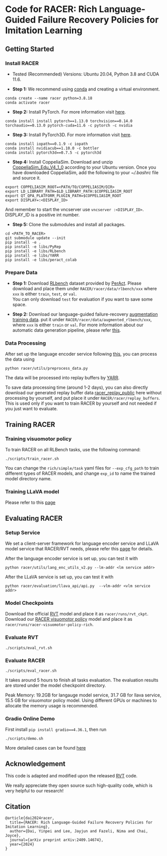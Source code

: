 # Code for RACER: Rich Language-Guided Failure Recovery Policies for Imitation Learning

## Getting Started

### Install RACER
- Tested (Recommended) Versions: Ubuntu 20.04, Python 3.8 and CUDA 11.6. 

- **Step 1:**
We recommend using [conda](https://docs.conda.io/en/latest/miniconda.html) and creating a virtual environment.
```
conda create --name racer python=3.8.18
conda activate racer
```

- **Step 2:** Install PyTorch. For more information visit [here](https://pytorch.org/).
```
conda install install pytorch==1.13.0 torchvision==0.14.0 torchaudio==0.13.0 pytorch-cuda=11.6 -c pytorch -c nvidia
```

- **Step 3:** Install PyTorch3D. For more information visit [here](https://github.com/facebookresearch/pytorch3d/blob/main/INSTALL.md).
```
conda install iopath==0.1.9 -c iopath
conda install nvidiacub==1.10.0 -c bottler 
conda install pytorch3d==0.7.5 -c pytorch3d
```

- **Step 4:** Install CoppeliaSim. Download and unzip [CoppeliaSim_Edu_V4_1_0](https://coppeliarobotics.com/previousVersions) according to your Ubuntu version. Once you have downloaded CoppeliaSim, add the following to your *~/.bashrc* file and source it.

```
export COPPELIASIM_ROOT=<PATH/TO/COPPELIASIM/DIR>
export LD_LIBRARY_PATH=$LD_LIBRARY_PATH:$COPPELIASIM_ROOT
export QT_QPA_PLATFORM_PLUGIN_PATH=$COPPELIASIM_ROOT
export DISPLAY=:<DISPLAY_ID>
```
And remember to start the vncserver use `vncserver :<DISPLAY_ID>`. DISPLAY_ID is a positive int number.

- **Step 5:** Clone the submodules and install all packages.

```
cd <PATH_TO_RACER>
git submodule update --init
pip install -e . 
pip install -e libs/PyRep 
pip install -e libs/RLbench 
pip install -e libs/YARR 
pip install -e libs/peract_colab
``` 



### Prepare Data 
- **Step 1:**
Download [RLbench](https://drive.google.com/drive/folders/0B2LlLwoO3nfZfkFqMEhXWkxBdjJNNndGYl9uUDQwS1pfNkNHSzFDNGwzd1NnTmlpZXR1bVE?resourcekey=0-jRw5RaXEYRLe2W6aNrNFEQ) dataset provided by [PerAct](https://github.com/peract/peract#download). Please download and place them under `RACER/racer/data/rlbench/xxx` where `xxx` is either `train`, `test`, or `val`.   
You can only download `test` for evaluation if you want to save some space.

- **Step 2:**
Download our language-guided failure-recovery [augmentation training data](https://huggingface.co/datasets/Yinpei/augmented_rlbench). put it under `RACER/racer/data/augmented_rlbench/xxx`, where `xxx` is either `train` or `val`.
For more information about our automatic data generation pipeline, please refer [this](https://github.com/rich-language-failure-recovery/RACER-DataGen).


### Data Processing
After set up the language encoder service following [this](https://github.com/rich-language-failure-recovery/Open-LLaVA-NeXT/tree/racer_llava?tab=readme-ov-file#51-set-up-language-encoder-service-ie-clip-and-t5-model-around-20gb-in-total),  you can process the data using 
```
python racer/utils/preprocess_data.py
```
The data will be processed into replay buffers by [YARR](https://github.com/stepjam/YARR). 

To save data processing time (around 1-2 days), you can also directly download our generated replay buffer data [racer_replay_public](https://huggingface.co/datasets/Yinpei/racer_replay_public) here without processing by yourself, and put place it under  `RACER/racer/replay_buffers`.   
This is used only if you want to train RACER by yourself and not needed if you just want to evaluate.




## Training RACER
### Training visuomotor policy
To train RACER on all RLBench tasks, use the following command:
```
./scripts/train_racer.sh
```
You can change the `rich/simple/task` yaml files for `--exp_cfg_path` to train different types of RACER models, and change `exp_id` to name the trained model directory name.

### Training LLaVA model
Please refer to this [page](https://github.com/rich-language-failure-recovery/Open-LLaVA-NeXT/tree/racer_llava)



## Evaluating RACER
### Setup Service
We set a client-server framework for language encoder service and LLaVA model service that RACER/RVT needs, please refer this [page](https://github.com/rich-language-failure-recovery/Open-LLaVA-NeXT/tree/racer_llava?tab=readme-ov-file#5-set-up-online-service) for details.  

After the language encoder service is set up, you can test it with 
```
python racer/utils/lang_enc_utils_v2.py --lm-addr <lm service addr>
```

After the LLaVA service is set up, you can test it with 
```
python racer/evaluation/llava_api/api.py  --vlm-addr <vlm service addr>
```

### Model Checkpoints
Download the official [RVT](https://drive.google.com/drive/folders/1lf1znYM5I-_WSooR4VeJjzvydINWPj6B) model and place it as `racer/runs/rvt_ckpt`.   
Download our [RACER visuomotor policy](https://huggingface.co/Yinpei/racer-visuomotor-policy-rich) model and place it as `racer/runs/racer-visuomotor-policy-rich`.

### Evaluate RVT
```
./scripts/eval_rvt.sh
```

### Evaluate RACER
```
./scripts/eval_racer.sh 
```
It takes around 5 hours to finish all tasks evaluation. The evaluation results are stored under the model checkpoint directory.

Peak Memory: 19.2GB for langauge model service, 31.7 GB for llava service, 15.5 GB for visuomotor policy model. Using different GPUs or machines to allocate the memory usage is recommended. 

### Gradio Online Demo
First install `pip install gradio==4.36.1`, then run 
```
./scripts/demo.sh 
```
More detailed cases can be found [here](docs/gradio_interface_usage.md)

## Acknowledgement

This code is adapted and modified upon the released  [RVT](https://github.com/NVlabs/RVT/tree/0b170d7f1e27a13299a5a06134eeb9f53d494e54) code.

We really appreciate they open source such high-quality code, which is very helpful to our research!


## Citation
```
@article{dai2024racer,
  title={RACER: Rich Language-Guided Failure Recovery Policies for Imitation Learning},
  author={Dai, Yinpei and Lee, Jayjun and Fazeli, Nima and Chai, Joyce},
  journal={arXiv preprint arXiv:2409.14674},
  year={2024}
}
```